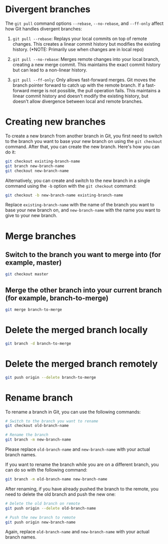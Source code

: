 
# Divergent branches 
The `git pull` command options `--rebase`, `--no-rebase`, and `--ff-only` affect
how Git handles divergent branches:

1. `git pull --rebase`: Replays your local commits on top of remote changes.
   This creates a linear commit history but modifies the existing history.
	(*NOTE: Primarily use when changes are in local repo)
2. `git pull --no-rebase`: Merges remote changes into your local branch,
   creating a new merge commit. This maintains the exact commit history but can
   lead to a non-linear history.

3. `git pull --ff-only`: Only allows fast-forward merges. Git moves the branch
   pointer forward to catch up with the remote branch. If a fast-forward merge
   is not possible, the pull operation fails. This maintains a linear commit
   history and doesn't modify the existing history, but doesn't allow divergence
   between local and remote branches.

# Creating new branches
To create a new branch from another branch in Git, you first need to switch to
the branch you want to base your new branch on using the `git checkout` command.
After that, you can create the new branch. Here's how you can do it:

```bash
git checkout existing-branch-name
git branch new-branch-name
git checkout new-branch-name
```

Alternatively, you can create and switch to the new branch in a single command
using the `-b` option with the `git checkout` command:

```bash
git checkout -b new-branch-name existing-branch-name
```

Replace `existing-branch-name` with the name of the branch you want to base your
new branch on, and `new-branch-name` with the name you want to give to your new
branch.

# Merge branches

## Switch to the branch you want to merge into (for example, master)
```bash
git checkout master
```
## Merge the other branch into your current branch (for example, branch-to-merge)
```bash
git merge branch-to-merge
```
# Delete the merged branch locally
```bash
git branch -d branch-to-merge
```
# Delete the merged branch remotely
```bash
git push origin --delete branch-to-merge
```
# Rename branch

To rename a branch in Git, you can use the following commands:

```bash
# Switch to the branch you want to rename
git checkout old-branch-name

# Rename the branch
git branch -m new-branch-name
```

Please replace `old-branch-name` and `new-branch-name` with your actual branch names.

If you want to rename the branch while you are on a different branch, you can do so with the following command:

```bash
git branch -m old-branch-name new-branch-name
```

After renaming, if you have already pushed the branch to the remote, you need to delete the old branch and push the new one:

```bash
# Delete the old branch on remote
git push origin --delete old-branch-name

# Push the new branch to remote
git push origin new-branch-name
```

Again, replace `old-branch-name` and `new-branch-name` with your actual branch names.